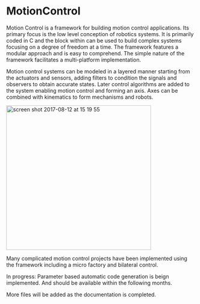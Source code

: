 # MotionControl

Motion Control is a framework for building motion control applications. Its primary focus is the low level conception of robotics systems. It is primarily coded in C and the block within can be used to build complex systems focusing on a degree of freedom at a time.
The framework features a modular approach and is easy to comprehend. The simple nature of the framework facilitates a multi-platform implementation.

Motion control systems can be modeled in a layered manner starting from the actuators and sensors, adding filters to condition the signals and observers to obtain accurate states. Later control algorithms are added to the system enabling motion control and forming an axis. Axes can be combined with kinematics to form mechanisms and robots.

<img width="384" alt="screen shot 2017-08-12 at 15 19 55" src="https://user-images.githubusercontent.com/10127297/29240644-e72c8262-7f71-11e7-87ab-6b47a1fb85b9.png">


Many complicated motion control projects have been implemented using the framework including a micro factory and bilateral control.

In progress:
Parameter based automatic code generation is beign implemented. And should be available within the following months.

More files will be added as the documentation is completed.
